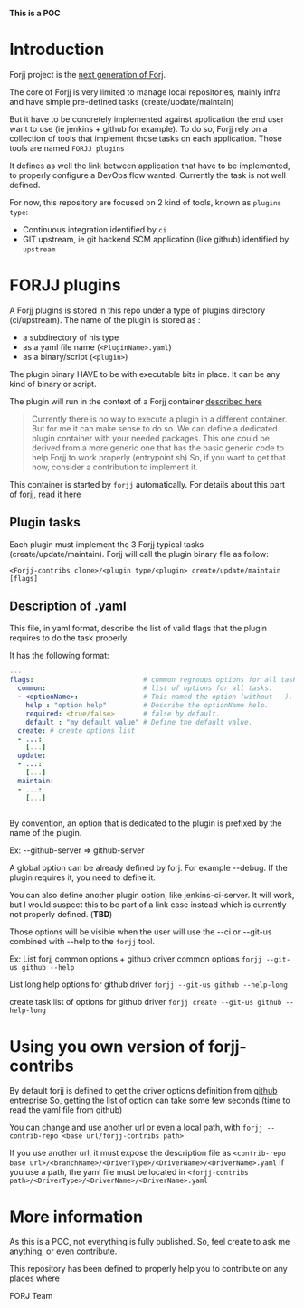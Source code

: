 **This is a POC**

# Introduction

Forjj project is the [next generation of Forj](https://github.hpe.com/christophe-larsonneur/forjj). 

The core of Forjj is very limited to manage local repositories, mainly infra and have simple pre-defined tasks (create/update/maintain)

But it have to be concretely implemented against application the end user want to use (ie jenkins + github for example). To do so, Forjj rely on a collection of tools that implement those tasks on each application. Those tools are named `FORJJ plugins`

It defines as well the link between application that have to be implemented, to properly configure a DevOps flow wanted.
Currently the task is not well defined.

For now, this repository are focused on 2 kind of tools, known as `plugins type`:
- Continuous integration identified by `ci`
- GIT upstream, ie git backend SCM application (like github) identified by `upstream`

# FORJJ plugins

A Forjj plugins is stored in this repo under a type of plugins directory (ci/upstream).
The name of the plugin is stored as :
- a subdirectory of his type 
- as a yaml file name (`<PluginName>.yaml`)
- as a binary/script (`<plugin>`)

The plugin binary HAVE to be with executable bits in place. It can be any kind of binary or script.

The plugin will run in the context of a Forjj container [described here](https://github.hpe.com/christophe-larsonneur/forjj/docker/Dockerfile)
> Currently there is no way to execute a plugin in a different container. But for me it can make sense to do so.
> We can define a dedicated plugin container with your needed packages. This one could be derived from a more generic one that has the basic generic code to help Forjj to work properly (entrypoint.sh)
> So, if you want to get that now, consider a contribution to implement it.

This container is started by `forjj` automatically. For details about this part of forjj, [read it here](https://github.hpe.com/christophe-larsonneur/forjj)

## Plugin tasks

Each plugin must implement the 3 Forjj typical tasks (create/update/maintain). Forjj will call the plugin binary file as follow:

    <Forjj-contribs clone>/<plugin type/<plugin> create/update/maintain [flags]

## Description of <Plugin>.yaml

This file, in yaml format, describe the list of valid flags that the plugin requires to do the task properly.

It has the following format:

```yaml
---
flags:                           # common regroups options for all tasks
  common:                        # list of options for all tasks.
  - <optionName>:                # This named the option (without --).
    help : "option help"         # Describe the optionName help.
    required: <true/false>       # false by default.
    default : "my default value" # Define the default value.
  create: # create options list
  - ...:
    [...]
  update:
  - ...:
    [...]
  maintain:
  - ...:
    [...]
    
```

By convention, an option that is dedicated to the plugin is prefixed by the name of the plugin.

Ex: --github-server => github-server 

A global option can be already defined by forj. For example --debug. If the plugin requires it, you need to define it.

You can also define another plugin option, like jenkins-ci-server. It will work, but I would suspect this to be part of a link case instead which is currently not properly defined. (**TBD**)


Those options will be visible when the user will use the --ci or --git-us combined with --help to the `forjj` tool.

Ex: 
  List forjj common options + github driver common options
  `forjj --git-us github --help`

  List long help options for github driver
  `forjj --git-us github --help-long`

  create task list of options for github driver
  `forjj create --git-us github --help-long`

# Using you own version of forjj-contribs

By default forjj is defined to get the driver options definition from [github entreprise](https://github.hpe.com/forj/forjj-contribs)
So, getting the list of option can take some few seconds (time to read the yaml file from github)

You can change and use another url or even a local path, with `forjj --contrib-repo <base url/forjj-contribs path>`

If you use another url, it must expose the description file as `<contrib-repo base url>/<branchName>/<DriverType>/<DriverName>/<DriverName>.yaml`
If you use a path, the yaml file must be located in `<forjj-contribs path>/<DriverType>/<DriverName>/<DriverName>.yaml`

# More information

As this is a POC, not everything is fully published. So, feel create to ask me anything, or even contribute.

This repository has been defined to properly help you to contribute on any places where

FORJ Team
